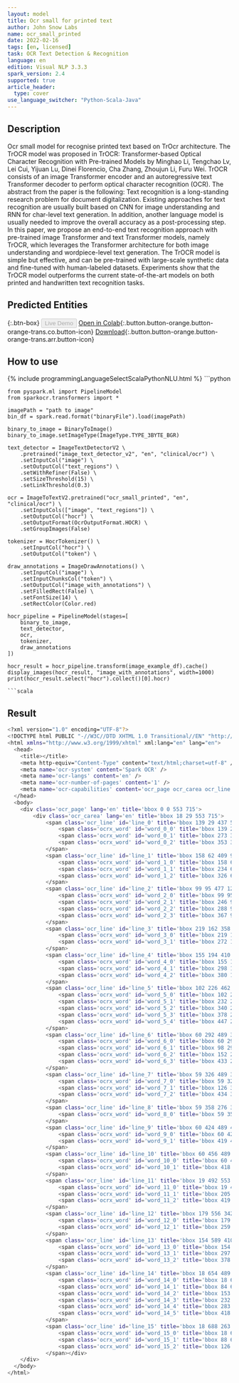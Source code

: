 ```yaml
---
layout: model
title: Оcr small for printed text
author: John Snow Labs
name: ocr_small_printed
date: 2022-02-16
tags: [en, licensed]
task: OCR Text Detection & Recognition
language: en
edition: Visual NLP 3.3.3
spark_version: 2.4
supported: true
article_header:
  type: cover
use_language_switcher: "Python-Scala-Java"
---
```


## Description

Ocr small model for recognise printed text based on TrOcr architecture. The TrOCR model was proposed in TrOCR: Transformer-based Optical Character Recognition with Pre-trained Models by Minghao Li, Tengchao Lv, Lei Cui, Yijuan Lu, Dinei Florencio, Cha Zhang, Zhoujun Li, Furu Wei. TrOCR consists of an image Transformer encoder and an autoregressive text Transformer decoder to perform optical character recognition (OCR).  The abstract from the paper is the following:  Text recognition is a long-standing research problem for document digitalization. Existing approaches for text recognition are usually built based on CNN for image understanding and RNN for char-level text generation. In addition, another language model is usually needed to improve the overall accuracy as a post-processing step. In this paper, we propose an end-to-end text recognition approach with pre-trained image Transformer and text Transformer models, namely TrOCR, which leverages the Transformer architecture for both image understanding and wordpiece-level text generation. The TrOCR model is simple but effective, and can be pre-trained with large-scale synthetic data and fine-tuned with human-labeled datasets. Experiments show that the TrOCR model outperforms the current state-of-the-art models on both printed and handwritten text recognition tasks.

## Predicted Entities

{:.btn-box}
<button class="button button-orange" disabled>Live Demo</button>
[Open in Colab](https://colab.research.google.com/github/JohnSnowLabs/spark-ocr-workshop/blob/TrainingNotebooks/tutorials/Certification_Trainings/1.3.Trasformer_based_Text_Recognition.ipynb){:.button.button-orange.button-orange-trans.co.button-icon}
[Download](https://s3.amazonaws.com/auxdata.johnsnowlabs.com/clinical/ocr/ocr_small_printed_en_3.3.3_2.4_1645007455031.zip){:.button.button-orange.button-orange-trans.arr.button-icon}


## How to use

<div class="tabs-box" markdown="1">
{% include programmingLanguageSelectScalaPythonNLU.html %}
```python
    
    from pyspark.ml import PipelineModel
    from sparkocr.transformers import *
    
    imagePath = "path to image"
    bin_df = spark.read.format("binaryFile").load(imagePath)
    
    binary_to_image = BinaryToImage() 
    binary_to_image.setImageType(ImageType.TYPE_3BYTE_BGR)
    
    text_detector = ImageTextDetectorV2 \
        .pretrained("image_text_detector_v2", "en", "clinical/ocr") \
        .setInputCol("image") \
        .setOutputCol("text_regions") \
        .setWithRefiner(False) \
        .setSizeThreshold(15) \
        .setLinkThreshold(0.3)
    
    ocr = ImageToTextV2.pretrained("ocr_small_printed", "en", "clinical/ocr") \
        .setInputCols(["image", "text_regions"]) \
        .setOutputCol("hocr") \
        .setOutputFormat(OcrOutputFormat.HOCR) \
        .setGroupImages(False) 
    
    tokenizer = HocrTokenizer() \
        .setInputCol("hocr") \
        .setOutputCol("token") \
    
    draw_annotations = ImageDrawAnnotations() \
        .setInputCol("image") \
        .setInputChunksCol("token") \
        .setOutputCol("image_with_annotations") \
        .setFilledRect(False) \
        .setFontSize(14) \
        .setRectColor(Color.red)
    
    hocr_pipeline = PipelineModel(stages=[
        binary_to_image,
        text_detector,
        ocr,
        tokenizer,
        draw_annotations
    ])

    hocr_result = hocr_pipeline.transform(image_example_df).cache()
    display_images(hocr_result, "image_with_annotations", width=1000)
    print(hocr_result.select("hocr").collect()[0].hocr)
```
```scala

```
</div>

## Result

```bash
<?xml version="1.0" encoding="UTF-8"?>
<!DOCTYPE html PUBLIC "-//W3C//DTD XHTML 1.0 Transitional//EN" "http://www.w3.org/TR/xhtml1/DTD/xhtml1-transitional.dtd">
<html xmlns="http://www.w3.org/1999/xhtml" xml:lang="en" lang="en">
  <head>
    <title></title>
    <meta http-equiv="Content-Type" content="text/html;charset=utf-8" />
    <meta name='ocr-system' content='Spark OCR' />
    <meta name='ocr-langs' content='en' />
    <meta name='ocr-number-of-pages' content='1' />
    <meta name='ocr-capabilities' content='ocr_page ocr_carea ocr_line ocrx_word ocrp_lang'/>
  </head>
  <body>
    <div class='ocr_page' lang='en' title='bbox 0 0 553 715'>
        <div class='ocr_carea' lang='en' title='bbox 18 29 553 715'>
            <span class='ocr_line' id='line_0' title='bbox 139 29 437 58; baseline 0 -5'>
                <span class='ocrx_word' id='word_0_0' title='bbox 139 29 265 56'>STARBUCKS</span>
                <span class='ocrx_word' id='word_0_1' title='bbox 273 30 344 58'>STORE</span>
                <span class='ocrx_word' id='word_0_2' title='bbox 353 30 437 58'>#10208</span>
            </span>
            <span class='ocr_line' id='line_1' title='bbox 158 62 409 91; baseline 0 -5'>
                <span class='ocrx_word' id='word_1_0' title='bbox 158 62 225 90'>11302</span>
                <span class='ocrx_word' id='word_1_1' title='bbox 234 63 318 90'>EUCLID</span>
                <span class='ocrx_word' id='word_1_2' title='bbox 326 66 409 91'>AVENUE</span>
            </span>
            <span class='ocr_line' id='line_2' title='bbox 99 95 477 125; baseline 0 -5'>
                <span class='ocrx_word' id='word_2_0' title='bbox 99 95 226 123'>CLEVELAND</span>
                <span class='ocrx_word' id='word_2_1' title='bbox 246 97 277 123'>OH</span>
                <span class='ocrx_word' id='word_2_2' title='bbox 288 96 355 125'>(216)</span>
                <span class='ocrx_word' id='word_2_3' title='bbox 367 97 477 124'>229-0749</span>
            </span>
            <span class='ocr_line' id='line_3' title='bbox 219 162 358 189; baseline 0 -5'>
                <span class='ocrx_word' id='word_3_0' title='bbox 219 162 263 188'>CHK</span>
                <span class='ocrx_word' id='word_3_1' title='bbox 272 162 358 189'>664290</span>
            </span>
            <span class='ocr_line' id='line_4' title='bbox 155 194 410 223; baseline 0 -5'>
                <span class='ocrx_word' id='word_4_0' title='bbox 155 194 289 223'>12/07/2014</span>
                <span class='ocrx_word' id='word_4_1' title='bbox 298 196 372 223'>06:43</span>
                <span class='ocrx_word' id='word_4_2' title='bbox 380 196 410 222'>PM</span>
            </span>
            <span class='ocr_line' id='line_5' title='bbox 102 226 462 258; baseline 0 -5'>
                <span class='ocrx_word' id='word_5_0' title='bbox 102 226 198 254'>1912003</span>
                <span class='ocrx_word' id='word_5_1' title='bbox 232 230 329 255'>DRAMER:</span>
                <span class='ocrx_word' id='word_5_2' title='bbox 340 230 356 254'>2</span>
                <span class='ocrx_word' id='word_5_3' title='bbox 378 231 435 258'>REG:</span>
                <span class='ocrx_word' id='word_5_4' title='bbox 447 231 462 254'>2</span>
            </span>
            <span class='ocr_line' id='line_6' title='bbox 60 292 489 321; baseline 0 -5'>
                <span class='ocrx_word' id='word_6_0' title='bbox 60 294 90 319'>VT</span>
                <span class='ocrx_word' id='word_6_1' title='bbox 98 294 144 321'>PEP</span>
                <span class='ocrx_word' id='word_6_2' title='bbox 152 292 223 320'>MOCHA</span>
                <span class='ocrx_word' id='word_6_3' title='bbox 433 294 489 319'>4.95</span>
            </span>
            <span class='ocr_line' id='line_7' title='bbox 59 326 489 353; baseline 0 -5'>
                <span class='ocrx_word' id='word_7_0' title='bbox 59 326 116 351'>SBUX</span>
                <span class='ocrx_word' id='word_7_1' title='bbox 126 327 184 353'>CARD</span>
                <span class='ocrx_word' id='word_7_2' title='bbox 434 328 489 353'>4.95</span>
            </span>
            <span class='ocr_line' id='line_8' title='bbox 59 358 276 385; baseline 0 -5'>
                <span class='ocrx_word' id='word_8_0' title='bbox 59 358 276 385'>XXXXXXXXXXXX3228</span>
            </span>
            <span class='ocr_line' id='line_9' title='bbox 60 424 489 454; baseline 0 -5'>
                <span class='ocrx_word' id='word_9_0' title='bbox 60 424 168 451'>SUBTOTAL</span>
                <span class='ocrx_word' id='word_9_1' title='bbox 419 426 489 454'>$4.95</span>
            </span>
            <span class='ocr_line' id='line_10' title='bbox 60 456 489 487; baseline 0 -5'>
                <span class='ocrx_word' id='word_10_0' title='bbox 60 456 127 484'>TOTAL</span>
                <span class='ocrx_word' id='word_10_1' title='bbox 418 459 489 487'>$4.95</span>
            </span>
            <span class='ocr_line' id='line_11' title='bbox 19 492 553 519; baseline 0 -5'>
                <span class='ocrx_word' id='word_11_0' title='bbox 19 492 180 519'>CHANGE</span>
                <span class='ocrx_word' id='word_11_1' title='bbox 205 492 287 517'>DUE</span>
                <span class='ocrx_word' id='word_11_2' title='bbox 419 492 553 518'>$0.00</span>
            </span>
            <span class='ocr_line' id='line_12' title='bbox 179 556 342 583; baseline 0 -5'>
                <span class='ocrx_word' id='word_12_0' title='bbox 179 556 249 583'>CHECK</span>
                <span class='ocrx_word' id='word_12_1' title='bbox 259 556 342 583'>CLOSED</span>
            </span>
            <span class='ocr_line' id='line_13' title='bbox 154 589 410 618; baseline 0 -5'>
                <span class='ocrx_word' id='word_13_0' title='bbox 154 589 289 618'>12/07/2014</span>
                <span class='ocrx_word' id='word_13_1' title='bbox 297 591 369 617'>06:43</span>
                <span class='ocrx_word' id='word_13_2' title='bbox 378 590 410 617'>PM</span>
            </span>
            <span class='ocr_line' id='line_14' title='bbox 18 654 489 684; baseline 0 -5'>
                <span class='ocrx_word' id='word_14_0' title='bbox 18 654 76 681'>SBUX</span>
                <span class='ocrx_word' id='word_14_1' title='bbox 84 656 142 680'>CARD</span>
                <span class='ocrx_word' id='word_14_2' title='bbox 153 654 223 682'>X3228</span>
                <span class='ocrx_word' id='word_14_3' title='bbox 232 657 275 681'>NEW</span>
                <span class='ocrx_word' id='word_14_4' title='bbox 283 657 393 684'>BALANCE:</span>
                <span class='ocrx_word' id='word_14_5' title='bbox 418 656 489 683'>37.45</span>
            </span>
            <span class='ocr_line' id='line_15' title='bbox 18 688 263 715; baseline 0 -5'>
                <span class='ocrx_word' id='word_15_0' title='bbox 18 688 76 714'>CARD</span>
                <span class='ocrx_word' id='word_15_1' title='bbox 88 689 115 713'>IS</span>
                <span class='ocrx_word' id='word_15_2' title='bbox 126 688 263 715'>REGISTERED</span>
            </span></div>
    </div>
  </body>
</html>
```



